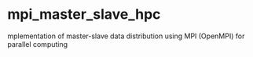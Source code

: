 # mpi_master_slave_hpc
mplementation of master-slave data distribution using MPI (OpenMPI) for parallel computing
